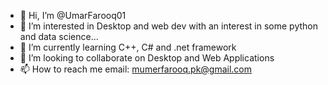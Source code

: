 - 👋 Hi, I’m @UmarFarooq01
- 👀 I’m interested in Desktop and web dev with an interest in some python and data science...
- 🌱 I’m currently learning C++, C# and .net framework 
- 💞️ I’m looking to collaborate on Desktop and Web Applications 
- 📫 How to reach me email: mumerfarooq.pk@gmail.com

<!---
UmarFarooq01/UmarFarooq01 is a ✨ special ✨ repository because its `README.md` (this file) appears on your GitHub profile.
You can click the Preview link to take a look at your changes.
--->
